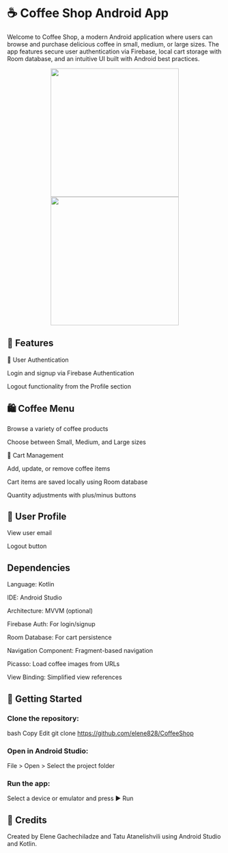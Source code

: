 # ☕ Coffee Shop Android App
Welcome to Coffee Shop, a modern Android application where users can browse and purchase delicious coffee in small, medium, or large sizes. The app features secure user authentication via Firebase, local cart storage with Room database, and an intuitive UI built with Android best practices.

<p align="center">
  <img src="https://github.com/user-attachments/assets/d00c25e2-3f90-4770-9a74-97ebf9783b20" width="300" />
  <img src="https://github.com/user-attachments/assets/701bdc53-68f3-47b2-b7e6-a71a65b9d20a" width="300" />
</p>

## 📱 Features
🔐 User Authentication

Login and signup via Firebase Authentication

Logout functionality from the Profile section

## 🛍️ Coffee Menu

Browse a variety of coffee products

Choose between Small, Medium, and Large sizes

🛒 Cart Management

Add, update, or remove coffee items

Cart items are saved locally using Room database

Quantity adjustments with plus/minus buttons

## 👤 User Profile

View user email

Logout button

## Dependencies
Language: Kotlin

IDE: Android Studio

Architecture: MVVM (optional)

Firebase Auth: For login/signup

Room Database: For cart persistence

Navigation Component: Fragment-based navigation

Picasso: Load coffee images from URLs

View Binding: Simplified view references

## 🚀 Getting Started
### Clone the repository:

bash
Copy
Edit
git clone https://github.com/elene828/CoffeeShop
### Open in Android Studio:

File > Open > Select the project folder

### Run the app:

Select a device or emulator and press ▶️ Run

## 🙌 Credits
Created by Elene Gachechiladze and Tatu Atanelishvili using Android Studio and Kotlin.
